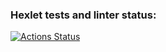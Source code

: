 ### Hexlet tests and linter status:
[![Actions Status](https://github.com/KateAedon/frontend-project-46/actions/workflows/hexlet-check.yml/badge.svg)](https://github.com/KateAedon/frontend-project-46/actions)
